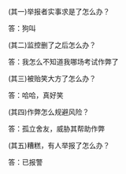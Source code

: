 (其一)举报者实事求是了怎么办？

答：狗叫

(其二)监控删了之后怎么办？

答：我怎么不知道我哪场考试作弊了

(其三)被贻笑大方了怎么办？

答：哈哈，真好笑

(其四)作弊怎么规避风险？

答：孤立舍友，威胁其帮助作弊

(其五)糟糕，有人举报了怎么办？

答：已报警
